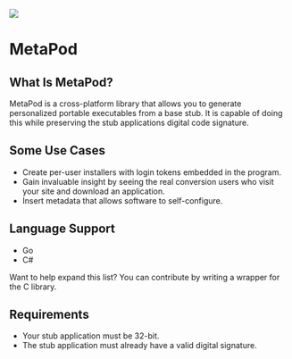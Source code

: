 
![](https://i.imgur.com/gQdFQ93.png) 
# MetaPod 

## What Is MetaPod?

MetaPod is a cross-platform library that allows you to generate personalized portable executables from a base stub. It is capable of doing this while preserving the stub applications digital code signature.

## Some Use Cases 
- Create per-user installers with login tokens embedded in the program. 
- Gain invaluable insight by seeing the real conversion users who visit your site and download an application.
- Insert metadata that allows software to self-configure. 

## Language Support
- Go
- C#

Want to help expand this list? You can contribute by writing a wrapper for the C library.

## Requirements 
- Your stub application must be 32-bit.
- The stub application must already have a valid digital signature. 